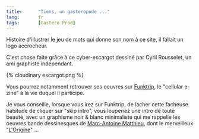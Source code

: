 ```yaml
--- 
title:      "Tiens, un gasteropode ..." 
lang:       fr 
tags:       [Gastero Prod]
---
```



Histoire d'illustrer le jeu de mots qui donne son nom à ce site, il fallait un logo accrocheur.

C'est chose faite grâce à ce cyber-escargot dessiné par Cyril Rousselet, un ami graphiste indépendant.

{% cloudinary escargot.png %}


Vous pourrez notamment retrouver ses oeuvres sur [Funktrip](http://www.funktrip.com/), le "cellular e-zine" à la vie duquel il participe.

Je vous conseille, lorsque vous irez sur Funktrip, de lacher cette facheuse habitude de cliquer sur "skip intro", vous louperiez une intro de toute beauté, avec un graphisme noir & blanc minimaliste qui me rappelle les oeuvres bande dessinesques de [Marc-Antoine Matthieu](/2001/12/marc-antoine-mathieu.html), dont le merveilleux "[L'Origine](http://www.arpla.univ-paris8.fr/~spoutnik/fevrier/origine.htm)" ...

